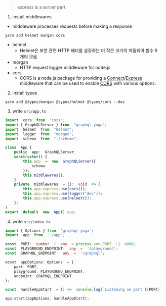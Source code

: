 > express is a server part.
> 
1. install middlewares
- middleware processes requests before making a response
```
yarn add helmet morgan cors
```
- helmet
	-  Helmet은 보안 관련 HTTP 헤더를 설정하는 더 작은 크기의 미들웨어 함수 9개의 모음
- morgan
	- HTTP request logger middleware for node.js
- cors
	- CORS is a node.js package for providing a [Connect](http://www.senchalabs.org/connect/)/[Express](http://expressjs.com/) middleware that can be used to enable [CORS](http://en.wikipedia.org/wiki/Cross-origin_resource_sharing) with various options.

2. install types
```
yarn add @types/morgan @types/helmet @types/cors --dev
```

3.  write `src/app.ts`
```typescript
import  cors  from  "cors";
import { GraphQLServer } from  "graphql-yoga";
import  helmet  from  "helmet";
import  logger  from  "morgan";
import  schema  from  "./schema";

class  App {
	public  app:  GraphQLServer;
	constructor() {
		this.app  =  new  GraphQLServer({
			schema
		});
		this.middlewares();
	}
	private  middlewares  = ():  void  => {
		this.app.express.use(cors());
		this.app.express.use(logger("dev"));
		this.app.express.use(helmet());
	};
}
export  default  new  App().app;
```

4.  write `src/index.ts`
```typescript
import { Options } from  'graphql-yoga';
import  app  from  './app';

const  PORT:  number  |  any  = process.env.PORT  ||  4000;
const  PLAYGROUND_ENDPOINT:  any  =  '/playground';
const  GRAPHQL_ENDPOINT:  any  =  '/graphql';

const  appOptions: Options  = {
	port: PORT,
	playground: PLAYGROUND_ENDPOINT,
	endpoint: GRAPHQL_ENDPOINT
};

const  handleAppStart  = () =>  console.log(`Listening on port ${PORT}`);

app.start(appOptions, handleAppStart);
```
<!--stackedit_data:
eyJoaXN0b3J5IjpbOTc1NzU1MTM4LDU5MzQzMTEwLC0yMTIyND
Q3NTY3LC0yMDg4NzQ2NjEyXX0=
-->